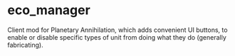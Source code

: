 eco_manager
===========
Client mod for Planetary Annihilation, which adds convenient UI buttons, to enable or disable specific types of unit from doing what they do (generally fabricating).